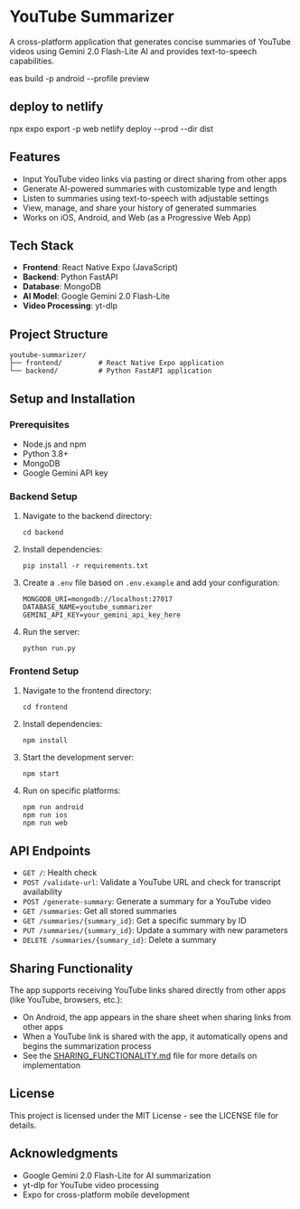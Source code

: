 # YouTube Summarizer

A cross-platform application that generates concise summaries of YouTube videos using Gemini 2.0 Flash-Lite AI and provides text-to-speech capabilities.

eas build -p android --profile preview

## deploy to netlify

npx expo export -p web
netlify deploy --prod --dir dist



## Features

-   Input YouTube video links via pasting or direct sharing from other apps
-   Generate AI-powered summaries with customizable type and length
-   Listen to summaries using text-to-speech with adjustable settings
-   View, manage, and share your history of generated summaries
-   Works on iOS, Android, and Web (as a Progressive Web App)

## Tech Stack

-   **Frontend**: React Native Expo (JavaScript)
-   **Backend**: Python FastAPI
-   **Database**: MongoDB
-   **AI Model**: Google Gemini 2.0 Flash-Lite
-   **Video Processing**: yt-dlp

## Project Structure

```
youtube-summarizer/
├── frontend/         # React Native Expo application
└── backend/          # Python FastAPI application
```

## Setup and Installation

### Prerequisites

-   Node.js and npm
-   Python 3.8+
-   MongoDB
-   Google Gemini API key

### Backend Setup

1. Navigate to the backend directory:

    ```
    cd backend
    ```

2. Install dependencies:

    ```
    pip install -r requirements.txt
    ```

3. Create a `.env` file based on `.env.example` and add your configuration:

    ```
    MONGODB_URI=mongodb://localhost:27017
    DATABASE_NAME=youtube_summarizer
    GEMINI_API_KEY=your_gemini_api_key_here
    ```

4. Run the server:
    ```
    python run.py
    ```

### Frontend Setup

1. Navigate to the frontend directory:

    ```
    cd frontend
    ```

2. Install dependencies:

    ```
    npm install
    ```

3. Start the development server:

    ```
    npm start
    ```

4. Run on specific platforms:
    ```
    npm run android
    npm run ios
    npm run web
    ```

## API Endpoints

-   `GET /`: Health check
-   `POST /validate-url`: Validate a YouTube URL and check for transcript availability
-   `POST /generate-summary`: Generate a summary for a YouTube video
-   `GET /summaries`: Get all stored summaries
-   `GET /summaries/{summary_id}`: Get a specific summary by ID
-   `PUT /summaries/{summary_id}`: Update a summary with new parameters
-   `DELETE /summaries/{summary_id}`: Delete a summary

## Sharing Functionality

The app supports receiving YouTube links shared directly from other apps (like YouTube, browsers, etc.):

-   On Android, the app appears in the share sheet when sharing links from other apps
-   When a YouTube link is shared with the app, it automatically opens and begins the summarization process
-   See the [SHARING_FUNCTIONALITY.md](SHARING_FUNCTIONALITY.md) file for more details on implementation

## License

This project is licensed under the MIT License - see the LICENSE file for details.

## Acknowledgments

-   Google Gemini 2.0 Flash-Lite for AI summarization
-   yt-dlp for YouTube video processing
-   Expo for cross-platform mobile development
